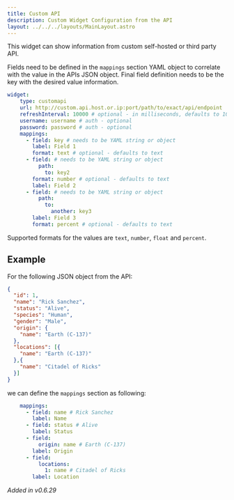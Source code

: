 ```yaml
---
title: Custom API
description: Custom Widget Configuration from the API
layout: ../../../layouts/MainLayout.astro
---
```


This widget can show information from custom self-hosted or third party API.

Fields need to be defined in the `mappings` section YAML object to correlate with the value in the APIs JSON object. Final field definition needs to be the key with the desired value information.

```yaml
widget:
    type: customapi
    url: http://custom.api.host.or.ip:port/path/to/exact/api/endpoint
    refreshInterval: 10000 # optional - in milliseconds, defaults to 10s
    username: username # auth - optional
    password: password # auth - optional
    mappings:
      - field: key # needs to be YAML string or object
        label: Field 1
        format: text # optional - defaults to text
      - field: # needs to be YAML string or object
          path:
            to: key2
        format: number # optional - defaults to text
        label: Field 2
      - field: # needs to be YAML string or object
          path:
            to:
              another: key3
        label: Field 3
        format: percent # optional - defaults to text
```

Supported formats for the values are `text`, `number`, `float` and `percent`.

## Example

For the following JSON object from the API:
```json
{
  "id": 1,
  "name": "Rick Sanchez",
  "status": "Alive",
  "species": "Human",
  "gender": "Male",
  "origin": {
    "name": "Earth (C-137)"
  },
  "locations": [{
    "name": "Earth (C-137)"
  },{
    "name": "Citadel of Ricks"
  }]
}
```

we can define the `mappings` section as following:
```yaml
    mappings:
      - field: name # Rick Sanchez
        label: Name
      - field: status # Alive
        label: Status
      - field:
          origin: name # Earth (C-137)
        label: Origin
      - field:
          locations:
            1: name # Citadel of Ricks
        label: Location
```

*Added in v0.6.29*